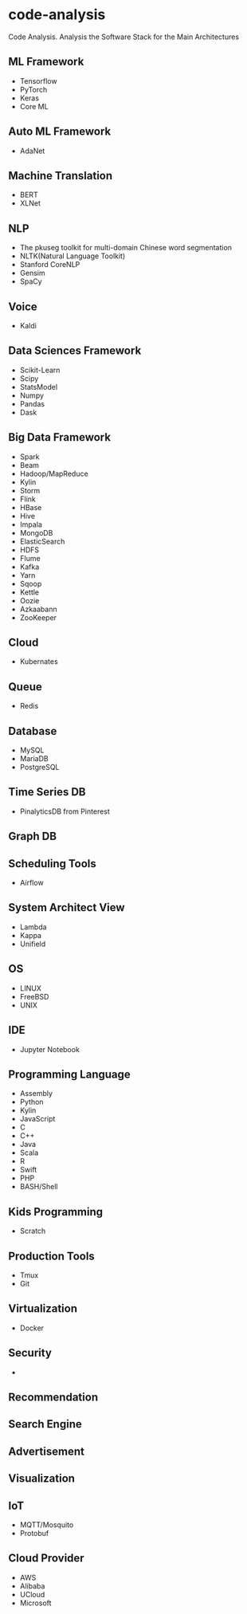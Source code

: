# code-analysis
Code Analysis.
Analysis the Software Stack for the Main Architectures

## ML Framework
+ Tensorflow
+ PyTorch
+ Keras
+ Core ML

## Auto ML Framework
+ AdaNet

## Machine Translation
+ BERT
+ XLNet

## NLP
+ The pkuseg toolkit for multi-domain Chinese word segmentation
+ NLTK(Natural Language Toolkit)
+ Stanford CoreNLP
+ Gensim
+ SpaCy


## Voice
+ Kaldi

## Data Sciences Framework
+ Scikit-Learn
+ Scipy
+ StatsModel
+ Numpy
+ Pandas
+ Dask

## Big Data Framework
+ Spark
+ Beam
+ Hadoop/MapReduce
+ Kylin
+ Storm
+ Flink
+ HBase
+ Hive
+ Impala
+ MongoDB
+ ElasticSearch
+ HDFS
+ Flume
+ Kafka
+ Yarn
+ Sqoop
+ Kettle
+ Oozie
+ Azkaabann
+ ZooKeeper

## Cloud 
+ Kubernates

## Queue
+ Redis




## Database
+ MySQL
+ MariaDB
+ PostgreSQL



## Time Series DB
+ PinalyticsDB from Pinterest

## Graph DB

## Scheduling Tools
+ Airflow

## System Architect View
+ Lambda
+ Kappa
+ Unifield

## OS
+ LINUX
+ FreeBSD
+ UNIX

## IDE
+ Jupyter Notebook

## Programming Language
+ Assembly
+ Python
+ Kylin
+ JavaScript
+ C
+ C++
+ Java
+ Scala
+ R
+ Swift
+ PHP
+ BASH/Shell

## Kids Programming
+ Scratch

## Production Tools
+ Tmux
+ Git

## Virtualization
+ Docker

## Security
+ 

## Recommendation

## Search Engine

## Advertisement

## Visualization

## IoT
+ MQTT/Mosquito
+ Protobuf

## Cloud Provider
+ AWS
+ Alibaba
+ UCloud
+ Microsoft

